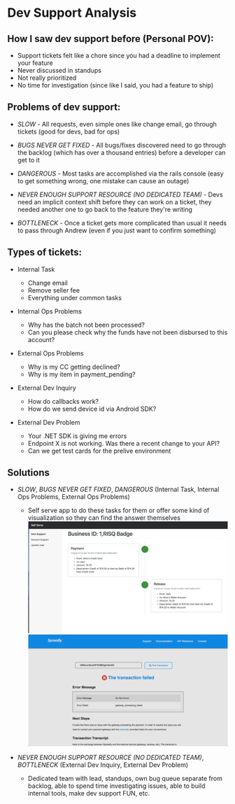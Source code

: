 # Dev Support Analysis

## How I saw dev support before (Personal POV):
- Support tickets felt like a chore since you had a deadline to implement your feature
- Never discussed in standups
- Not really prioritized
- No time for investigation (since like I said, you had a feature to ship)

## Problems of dev support:
- *SLOW* - All requests, even simple ones like change email, go through tickets (good for devs, bad for ops)

- *BUGS NEVER GET FIXED* - All bugs/fixes discovered need to go through the backlog (which has over a thousand entries) before a developer can get to it

- *DANGEROUS* - Most tasks are accomplished via the rails console (easy to get something wrong, one mistake can cause an outage)

- *NEVER ENOUGH SUPPORT RESOURCE (NO DEDICATED TEAM)* - Devs need an implicit context shift before they can work on a ticket, they needed another one to go back to the feature they're writing

- *BOTTLENECK* - Once a ticket gets more complicated than usual it needs to pass through Andrew (even if you just want to confirm something)

## Types of tickets:
- Internal Task
    * Change email
    * Remove seller fee
    * Everything under common tasks

- Internal Ops Problems
    * Why has the batch not been processed?
    * Can you please check why the funds have not been disbursed to this account?

- External Ops Problems
    * Why is my CC getting declined?
    * Why is my item in payment_pending?

- External Dev Inquiry
    * How do callbacks work?
    * How do we send device id via Android SDK?

- External Dev Problem
    * Your .NET SDK is giving me errors
    * Endpoint X is not working. Was there a recent change to your API?
    * Can we get test cards for the prelive environment

## Solutions
- *SLOW*, *BUGS NEVER GET FIXED*, *DANGEROUS* (Internal Task, Internal Ops Problems, External Ops Problems)
    * Self serve app to do these tasks for them or offer some kind of visualization so they can find the answer themselves
    ![SS1](ss1.png)
    ![SS2](ss2.png)

- *NEVER ENOUGH SUPPORT RESOURCE (NO DEDICATED TEAM)*, *BOTTLENECK* (External Dev Inquiry, External Dev Problem)
    * Dedicated team with lead, standups, own bug queue separate from backlog, able to spend time investigating issues, able to build internal tools, make dev support FUN, etc.
